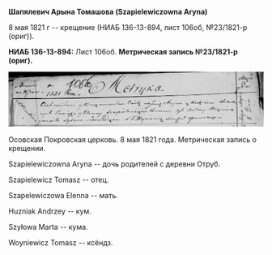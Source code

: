 **Шапялевич Арына Томашова (Szapielewiczowna Aryna)**

8 мая 1821 г -- крещение (НИАБ 136-13-894, лист 106об, №23/1821-р
(ориг)).

**НИАБ 136-13-894:** Лист 106об. **Метрическая запись №23/1821-р
(ориг).**

![](./media/6638f0f5ee533f7d03bc38b4a81234d09b06b028.png)

Осовская Покровская церковь. 8 мая 1821 года. Метрическая запись о
крещении.

Szapielewiczowna Aryna -- дочь родителей с деревни Отруб.

Szapielewicz Tomasz -- отец.

Szapelewiczowa Elenna -- мать.

Huzniak Andrzey -- кум.

Szyłowa Marta -- кума.

Woyniewicz Tomasz -- ксёндз.
